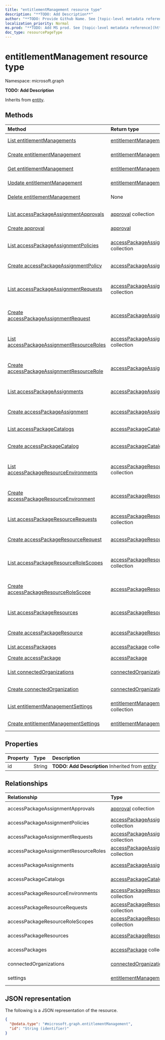 ```yaml
---
title: "entitlementManagement resource type"
description: "**TODO: Add Description**"
author: "**TODO: Provide Github Name. See [topic-level metadata reference](https://msgo.azurewebsites.net/add/document/guidelines/metadata.html#topic-level-metadata)**"
localization_priority: Normal
ms.prod: "**TODO: Add MS prod. See [topic-level metadata reference](https://msgo.azurewebsites.net/add/document/guidelines/metadata.html#topic-level-metadata)**"
doc_type: resourcePageType
---
```


# entitlementManagement resource type

Namespace: microsoft.graph



**TODO: Add Description**


Inherits from [entity](../resources/entity.md).

## Methods
|Method|Return type|Description|
|:---|:---|:---|
|[List entitlementManagements](../api/entitlementmanagement-list.md)|[entitlementManagement](../resources/entitlementmanagement.md) collection|Get a list of the [entitlementManagement](../resources/entitlementmanagement.md) objects and their properties.|
|[Create entitlementManagement](../api/entitlementmanagement-create.md)|[entitlementManagement](../resources/entitlementmanagement.md)|Create a new [entitlementManagement](../resources/entitlementmanagement.md) object.|
|[Get entitlementManagement](../api/entitlementmanagement-get.md)|[entitlementManagement](../resources/entitlementmanagement.md)|Read the properties and relationships of an [entitlementManagement](../resources/entitlementmanagement.md) object.|
|[Update entitlementManagement](../api/entitlementmanagement-update.md)|[entitlementManagement](../resources/entitlementmanagement.md)|Update the properties of an [entitlementManagement](../resources/entitlementmanagement.md) object.|
|[Delete entitlementManagement](../api/entitlementmanagement-delete.md)|None|Deletes an [entitlementManagement](../resources/entitlementmanagement.md) object.|
|[List accessPackageAssignmentApprovals](../api/entitlementmanagement-list-accesspackageassignmentapprovals.md)|[approval](../resources/approval.md) collection|Get the approval resources from the accessPackageAssignmentApprovals navigation property.|
|[Create approval](../api/entitlementmanagement-post-accesspackageassignmentapprovals.md)|[approval](../resources/approval.md)|Create a new approval object.|
|[List accessPackageAssignmentPolicies](../api/entitlementmanagement-list-accesspackageassignmentpolicies.md)|[accessPackageAssignmentPolicy](../resources/accesspackageassignmentpolicy.md) collection|Get the accessPackageAssignmentPolicy resources from the accessPackageAssignmentPolicies navigation property.|
|[Create accessPackageAssignmentPolicy](../api/entitlementmanagement-post-accesspackageassignmentpolicies.md)|[accessPackageAssignmentPolicy](../resources/accesspackageassignmentpolicy.md)|Create a new accessPackageAssignmentPolicy object.|
|[List accessPackageAssignmentRequests](../api/entitlementmanagement-list-accesspackageassignmentrequests.md)|[accessPackageAssignmentRequest](../resources/accesspackageassignmentrequest.md) collection|Get the accessPackageAssignmentRequest resources from the accessPackageAssignmentRequests navigation property.|
|[Create accessPackageAssignmentRequest](../api/entitlementmanagement-post-accesspackageassignmentrequests.md)|[accessPackageAssignmentRequest](../resources/accesspackageassignmentrequest.md)|Create a new accessPackageAssignmentRequest object.|
|[List accessPackageAssignmentResourceRoles](../api/entitlementmanagement-list-accesspackageassignmentresourceroles.md)|[accessPackageAssignmentResourceRole](../resources/accesspackageassignmentresourcerole.md) collection|Get the accessPackageAssignmentResourceRole resources from the accessPackageAssignmentResourceRoles navigation property.|
|[Create accessPackageAssignmentResourceRole](../api/entitlementmanagement-post-accesspackageassignmentresourceroles.md)|[accessPackageAssignmentResourceRole](../resources/accesspackageassignmentresourcerole.md)|Create a new accessPackageAssignmentResourceRole object.|
|[List accessPackageAssignments](../api/entitlementmanagement-list-accesspackageassignments.md)|[accessPackageAssignment](../resources/accesspackageassignment.md) collection|Get the accessPackageAssignment resources from the accessPackageAssignments navigation property.|
|[Create accessPackageAssignment](../api/entitlementmanagement-post-accesspackageassignments.md)|[accessPackageAssignment](../resources/accesspackageassignment.md)|Create a new accessPackageAssignment object.|
|[List accessPackageCatalogs](../api/entitlementmanagement-list-accesspackagecatalogs.md)|[accessPackageCatalog](../resources/accesspackagecatalog.md) collection|Get the accessPackageCatalog resources from the accessPackageCatalogs navigation property.|
|[Create accessPackageCatalog](../api/entitlementmanagement-post-accesspackagecatalogs.md)|[accessPackageCatalog](../resources/accesspackagecatalog.md)|Create a new accessPackageCatalog object.|
|[List accessPackageResourceEnvironments](../api/entitlementmanagement-list-accesspackageresourceenvironments.md)|[accessPackageResourceEnvironment](../resources/accesspackageresourceenvironment.md) collection|Get the accessPackageResourceEnvironment resources from the accessPackageResourceEnvironments navigation property.|
|[Create accessPackageResourceEnvironment](../api/entitlementmanagement-post-accesspackageresourceenvironments.md)|[accessPackageResourceEnvironment](../resources/accesspackageresourceenvironment.md)|Create a new accessPackageResourceEnvironment object.|
|[List accessPackageResourceRequests](../api/entitlementmanagement-list-accesspackageresourcerequests.md)|[accessPackageResourceRequest](../resources/accesspackageresourcerequest.md) collection|Get the accessPackageResourceRequest resources from the accessPackageResourceRequests navigation property.|
|[Create accessPackageResourceRequest](../api/entitlementmanagement-post-accesspackageresourcerequests.md)|[accessPackageResourceRequest](../resources/accesspackageresourcerequest.md)|Create a new accessPackageResourceRequest object.|
|[List accessPackageResourceRoleScopes](../api/entitlementmanagement-list-accesspackageresourcerolescopes.md)|[accessPackageResourceRoleScope](../resources/accesspackageresourcerolescope.md) collection|Get the accessPackageResourceRoleScope resources from the accessPackageResourceRoleScopes navigation property.|
|[Create accessPackageResourceRoleScope](../api/entitlementmanagement-post-accesspackageresourcerolescopes.md)|[accessPackageResourceRoleScope](../resources/accesspackageresourcerolescope.md)|Create a new accessPackageResourceRoleScope object.|
|[List accessPackageResources](../api/entitlementmanagement-list-accesspackageresources.md)|[accessPackageResource](../resources/accesspackageresource.md) collection|Get the accessPackageResource resources from the accessPackageResources navigation property.|
|[Create accessPackageResource](../api/entitlementmanagement-post-accesspackageresources.md)|[accessPackageResource](../resources/accesspackageresource.md)|Create a new accessPackageResource object.|
|[List accessPackages](../api/entitlementmanagement-list-accesspackages.md)|[accessPackage](../resources/accesspackage.md) collection|Get the accessPackage resources from the accessPackages navigation property.|
|[Create accessPackage](../api/entitlementmanagement-post-accesspackages.md)|[accessPackage](../resources/accesspackage.md)|Create a new accessPackage object.|
|[List connectedOrganizations](../api/entitlementmanagement-list-connectedorganizations.md)|[connectedOrganization](../resources/connectedorganization.md) collection|Get the connectedOrganization resources from the connectedOrganizations navigation property.|
|[Create connectedOrganization](../api/entitlementmanagement-post-connectedorganizations.md)|[connectedOrganization](../resources/connectedorganization.md)|Create a new connectedOrganization object.|
|[List entitlementManagementSettings](../api/entitlementmanagement-list-settings.md)|[entitlementManagementSettings](../resources/entitlementmanagementsettings.md) collection|Get the entitlementManagementSettings resources from the settings navigation property.|
|[Create entitlementManagementSettings](../api/entitlementmanagement-post-settings.md)|[entitlementManagementSettings](../resources/entitlementmanagementsettings.md)|Create a new entitlementManagementSettings object.|

## Properties
|Property|Type|Description|
|:---|:---|:---|
|id|String|**TODO: Add Description** Inherited from [entity](../resources/entity.md)|

## Relationships
|Relationship|Type|Description|
|:---|:---|:---|
|accessPackageAssignmentApprovals|[approval](../resources/approval.md) collection|**TODO: Add Description**|
|accessPackageAssignmentPolicies|[accessPackageAssignmentPolicy](../resources/accesspackageassignmentpolicy.md) collection|**TODO: Add Description**|
|accessPackageAssignmentRequests|[accessPackageAssignmentRequest](../resources/accesspackageassignmentrequest.md) collection|**TODO: Add Description**|
|accessPackageAssignmentResourceRoles|[accessPackageAssignmentResourceRole](../resources/accesspackageassignmentresourcerole.md) collection|**TODO: Add Description**|
|accessPackageAssignments|[accessPackageAssignment](../resources/accesspackageassignment.md) collection|**TODO: Add Description**|
|accessPackageCatalogs|[accessPackageCatalog](../resources/accesspackagecatalog.md) collection|**TODO: Add Description**|
|accessPackageResourceEnvironments|[accessPackageResourceEnvironment](../resources/accesspackageresourceenvironment.md) collection|**TODO: Add Description**|
|accessPackageResourceRequests|[accessPackageResourceRequest](../resources/accesspackageresourcerequest.md) collection|**TODO: Add Description**|
|accessPackageResourceRoleScopes|[accessPackageResourceRoleScope](../resources/accesspackageresourcerolescope.md) collection|**TODO: Add Description**|
|accessPackageResources|[accessPackageResource](../resources/accesspackageresource.md) collection|**TODO: Add Description**|
|accessPackages|[accessPackage](../resources/accesspackage.md) collection|**TODO: Add Description**|
|connectedOrganizations|[connectedOrganization](../resources/connectedorganization.md) collection|**TODO: Add Description**|
|settings|[entitlementManagementSettings](../resources/entitlementmanagementsettings.md)|**TODO: Add Description**|

## JSON representation
The following is a JSON representation of the resource.
<!-- {
  "blockType": "resource",
  "keyProperty": "id",
  "@odata.type": "microsoft.graph.entitlementManagement",
  "baseType": "microsoft.graph.entity",
  "openType": false
}
-->
``` json
{
  "@odata.type": "#microsoft.graph.entitlementManagement",
  "id": "String (identifier)"
}
```

